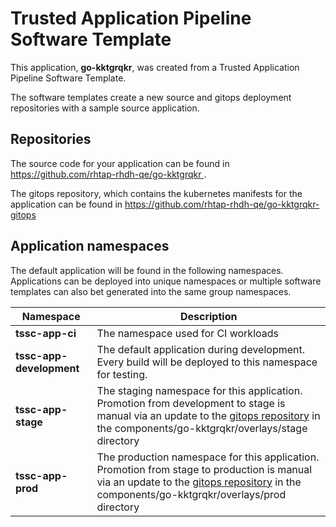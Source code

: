 # Trusted Application Pipeline Software Template

This application, **go-kktgrqkr**, was created from a Trusted Application Pipeline Software Template.

The software templates create a new source and gitops deployment repositories with a sample source application. 

## Repositories

The source code for your application can be found in [https://github.com/rhtap-rhdh-qe/go-kktgrqkr ](https://github.com/rhtap-rhdh-qe/go-kktgrqkr ).
 
The gitops repository, which contains the kubernetes manifests for the application can be found in 
[https://github.com/rhtap-rhdh-qe/go-kktgrqkr-gitops ](https://github.com/rhtap-rhdh-qe/go-kktgrqkr-gitops ) 

## Application namespaces 

The default application will be found in the following namespaces. Applications can be deployed into unique namespaces or multiple software templates can also bet generated into the same group namespaces.  

|  Namespace   |  Description   |  
| -------- | -------- |
| **tssc-app-ci** | The namespace used for CI workloads |
| **tssc-app-development** | The default application during development. Every build will be deployed to this namespace for testing. |
| **tssc-app-stage** | The staging namespace for this application. Promotion from development to stage is manual via an update to the [gitops repository](https://github.com/rhtap-rhdh-qe/go-kktgrqkr-gitops ) in the components/go-kktgrqkr/overlays/stage directory |
| **tssc-app-prod** | The production namespace for this application. Promotion from stage to production is manual via an update to the [gitops repository](https://github.com/rhtap-rhdh-qe/go-kktgrqkr-gitops ) in the components/go-kktgrqkr/overlays/prod directory |